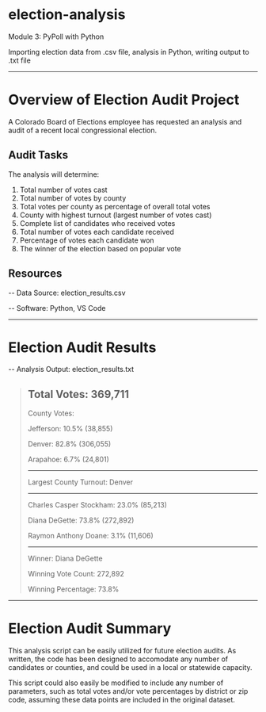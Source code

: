 # election-analysis
Module 3: PyPoll with Python

Importing election data from .csv file, analysis in Python, writing output to .txt file


------------------------------
# Overview of Election Audit Project
A Colorado Board of Elections employee has requested an analysis and audit of a recent local congressional election. 

## Audit Tasks
The analysis will determine:

1. Total number of votes cast
2. Total number of votes by county
3. Total votes per county as percentage of overall total votes
4. County with highest turnout (largest number of votes cast)
5. Complete list of candidates who received votes
6. Total number of votes each candidate received
7. Percentage of votes each candidate won
8. The winner of the election based on popular vote

## Resources
-- Data Source: election_results.csv

-- Software: Python, VS Code


-------------------------------


# Election Audit Results
-- Analysis Output: election_results.txt


>
>Total Votes: 369,711
>-------------------------
>
>County Votes:
>
>Jefferson: 10.5% (38,855)
>
>Denver: 82.8% (306,055)
>
>Arapahoe: 6.7% (24,801)
>
>-------------------------
>
>Largest County Turnout: Denver
>
>-------------------------
>
>Charles Casper Stockham: 23.0% (85,213)
>
>Diana DeGette: 73.8% (272,892)
>
>Raymon Anthony Doane: 3.1% (11,606)
>
>-------------------------
>Winner: Diana DeGette
>
>Winning Vote Count: 272,892
>
>Winning Percentage: 73.8%
>
-------------------------


# Election Audit Summary

This analysis script can be easily utilized for future election audits. As written, the code has been designed to accomodate any number of candidates or counties, and could be used in a local or statewide capacity. 

This script could also easily be modified to include any number of parameters, such as total votes and/or vote percentages by district or zip code, assuming these data points are included in the original dataset. 

